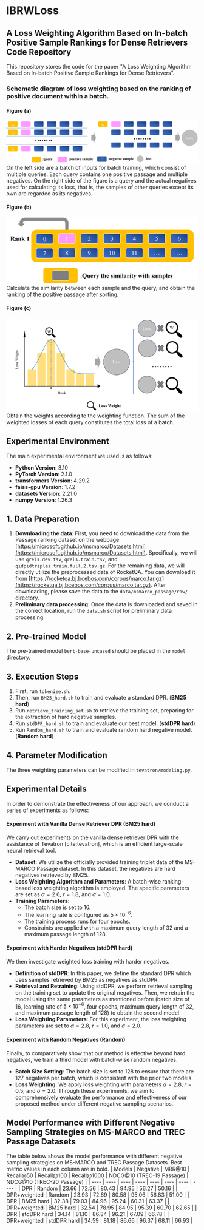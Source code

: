 # IBRWLoss
## A Loss Weighting Algorithm Based on In-batch Positive Sample Rankings for Dense Retrievers Code Repository

This repository stores the code for the paper "A Loss Weighting Algorithm Based on In-batch Positive Sample Rankings for Dense Retrievers".

### Schematic diagram of loss weighting based on the ranking of positive document within a batch.
#### Figure (a)
![Figure (a) Description](images/SketchMap1.png)
On the left side are a batch of inputs for batch training, which consist of multiple queries. Each query contains one positive passage and multiple negatives. On the right side of the figure is a query and the actual negatives used for calculating its loss, that is, the samples of other queries except its own are regarded as its negatives.
#### Figure (b)
![Figure (b) Description](images/SketchMap2.png)
Calculate the similarity between each sample and the query, and obtain the ranking of the positive passage after sorting.
#### Figure (c)
![Figure (c) Description](images/SketchMap3.png)
Obtain the weights according to the weighting function. The sum of the weighted losses of each query constitutes the total loss of a batch.


## Experimental Environment
The main experimental environment we used is as follows:
- **Python Version**: 3.10
- **PyTorch Version**: 2.1.0
- **transformers Version**: 4.29.2
- **faiss-gpu Version**: 1.7.2
- **datasets Version**: 2.21.0
- **numpy Version**: 1.26.3

## 1. Data Preparation
1. **Downloading the data**:
First, you need to download the data from the Passage ranking dataset on the webpage [https://microsoft.github.io/msmarco/Datasets.html](https://microsoft.github.io/msmarco/Datasets.html). Specifically, we will use `qrels.dev.tsv`, `qrels.train.tsv`, and `qidpidtriples.train.full.2.tsv.gz`.
For the remaining data, we will directly utilize the preprocessed data of RocketQA. You can download it from [https://rocketqa.bj.bcebos.com/corpus/marco.tar.gz](https://rocketqa.bj.bcebos.com/corpus/marco.tar.gz). After downloading, please save the data to the `data/msmarco_passage/raw/` directory.
2. **Preliminary data processing**:
Once the data is downloaded and saved in the correct location, run the `data.sh` script for preliminary data processing. 

## 2. Pre-trained Model
The pre-trained model `bert-base-uncased` should be placed in the `model` directory.

## 3. Execution Steps
1. First, run `tokenize.sh`.
2. Then, run `BM25_hard.sh` to train and evaluate a standard DPR. (**BM25 hard**)
3. Run `retrieve_training_set.sh` to retrieve the training set, preparing for the extraction of hard negative samples.
4. Run `stdDPR_hard.sh` to train and evaluate our best model. (**stdDPR hard**)
5. Run `Random_hard.sh` to train and evaluate random hard negative model. (**Random hard**)

## 4. Parameter Modification
The three weighting parameters can be modified in `tevatron/modeling.py`. 

## Experimental Details
In order to demonstrate the effectiveness of our approach, we conduct a series of experiments as follows:
#### Experiment with Vanilla Dense Retriever DPR (BM25 hard)
We carry out experiments on the vanilla dense retriever DPR with the assistance of Tevatron [cite:tevatron], which is an efficient large-scale neural retrieval tool.
- **Dataset**: We utilize the officially provided training triplet data of the MS-MARCO Passage dataset. In this dataset, the negatives are hard negatives retrieved by BM25.
- **Loss Weighting Algorithm and Parameters**: A batch-wise ranking-based loss weighting algorithm is employed. The specific parameters are set as $\alpha = 2.6$, $r = 1.8$, and $\sigma = 1.0$.
- **Training Parameters**:
    - The batch size is set to 16.
    - The learning rate is configured as $5 \times 10^{-6}$.
    - The training process runs for four epochs.
    - Constraints are applied with a maximum query length of 32 and a maximum passage length of 128.
#### Experiment with Harder Negatives (stdDPR hard)
We then investigate weighted loss training with harder negatives.
- **Definition of stdDPR**: In this paper, we define the standard DPR which uses samples retrieved by BM25 as negatives as stdDPR.
- **Retrieval and Retraining**: Using stdDPR, we perform retrieval sampling on the training set to update the original negatives. Then, we retrain the model using the same parameters as mentioned before (batch size of 16, learning rate of $5 \times 10^{-6}$, four epochs, maximum query length of 32, and maximum passage length of 128) to obtain the second model.
- **Loss Weighting Parameters**: For this experiment, the loss weighting parameters are set to $\alpha = 2.8$, $r = 1.0$, and $\sigma = 2.0$.
#### Experiment with Random Negatives (Random)
Finally, to comparatively show that our method is effective beyond hard negatives, we train a third model with batch-wise random negatives.
- **Batch Size Setting**: The batch size is set to 128 to ensure that there are 127 negatives per batch, which is consistent with the prior two models.
- **Loss Weighting**: We apply loss weighting with parameters $\alpha = 2.8$, $r = 0.5$, and $\sigma = 2.0$.
Through these experiments, we aim to comprehensively evaluate the performance and effectiveness of our proposed method under different negative sampling scenarios.


## Model Performance with Different Negative Sampling Strategies on MS-MARCO and TREC Passage Datasets
The table below shows the model performance with different negative sampling strategies on MS-MARCO and TREC Passage Datasets. Best metric values in each column are in bold.
| Models | Negative | MRR@10 | Recall@50 | Recall@100 | Recall@1000 | NDCG@10 (TREC-19 Passage) | NDCG@10 (TREC-20 Passage) |
| ---- | ---- | ---- | ---- | ---- | ---- | ---- | ---- |
| DPR | Random | 23.66 | 72.56 | 80.43 | 94.95 | 56.27 | 50.16 |
| DPR+weighted | Random | 23.93 | 72.69 | 80.58 | 95.06 | 56.83 | 51.00 |
| DPR | BM25 hard | 32.38 | 79.03 | 84.96 | 95.24 | 60.31 | 63.37 |
| DPR+weighted | BM25 hard | 32.54 | 78.95 | 84.95 | 95.39 | 60.70 | 62.65 |
| DPR | stdDPR hard | 34.14 | 81.10 | 86.84 | 96.21 | 67.09 | 66.78 |
| DPR+weighted | stdDPR hard | 34.59 | 81.18 | 86.66 | 96.37 | 68.11 | 66.93 |
